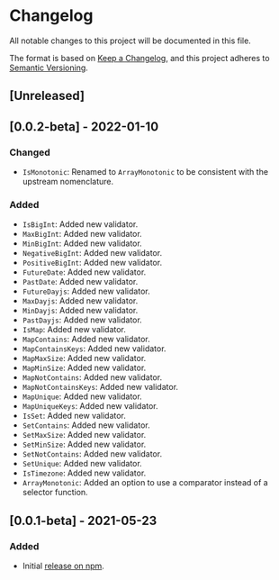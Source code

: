 # Changelog

All notable changes to this project will be documented in this file.

The format is based on [Keep a Changelog](https://keepachangelog.com/en/1.0.0/),
and this project adheres to [Semantic Versioning](https://semver.org/spec/v2.0.0.html).

## [Unreleased]

## [0.0.2-beta] - 2022-01-10

### Changed

-   `IsMonotonic`: Renamed to `ArrayMonotonic` to be consistent with the upstream nomenclature.

### Added

-   `IsBigInt`: Added new validator.
-   `MaxBigInt`: Added new validator.
-   `MinBigInt`: Added new validator.
-   `NegativeBigInt`: Added new validator.
-   `PositiveBigInt`: Added new validator.
-   `FutureDate`: Added new validator.
-   `PastDate`: Added new validator.
-   `FutureDayjs`: Added new validator.
-   `MaxDayjs`: Added new validator.
-   `MinDayjs`: Added new validator.
-   `PastDayjs`: Added new validator.
-   `IsMap`: Added new validator.
-   `MapContains`: Added new validator.
-   `MapContainsKeys`: Added new validator.
-   `MapMaxSize`: Added new validator.
-   `MapMinSize`: Added new validator.
-   `MapNotContains`: Added new validator.
-   `MapNotContainsKeys`: Added new validator.
-   `MapUnique`: Added new validator.
-   `MapUniqueKeys`: Added new validator.
-   `IsSet`: Added new validator.
-   `SetContains`: Added new validator.
-   `SetMaxSize`: Added new validator.
-   `SetMinSize`: Added new validator.
-   `SetNotContains`: Added new validator.
-   `SetUnique`: Added new validator.
-   `IsTimezone`: Added new validator.
-   `ArrayMonotonic`: Added an option to use a comparator instead of a selector function.

## [0.0.1-beta] - 2021-05-23

### Added

-   Initial [release on npm](https://www.npmjs.com/package/class-validator-extended).
